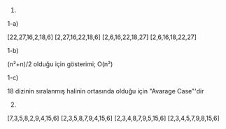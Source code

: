 1)
1-a)

[22,27,16,2,18,6]
[2,27,16,22,18,6]
[2,6,16,22,18,27]
[2,6,16,18,22,27]

1-b)

(n²+n)/2 olduğu için gösterimi;
O(n²)

1-c)

18 dizinin sıralanmış halinin ortasında olduğu için "Avarage Case"'dir

2)

[7,3,5,8,2,9,4,15,6]
[2,3,5,8,7,9,4,15,6]
[2,3,4,8,7,9,5,15,6]
[2,3,4,5,7,9,8,15,6]

